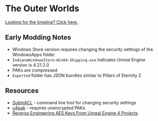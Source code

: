 <!-- TITLE: The Outer Worlds -->

# The Outer Worlds
[Looking for the timeline? Click here.](/the-outer-worlds/timeline)

## Early Modding Notes

* Windows Store version requires changing the security settings of the WindowsApps folder
* `IndianaWindowsStore-Win64-Shipping.exe` indicates Unreal Engine version is 4.21.2.0
* PAKs are compressed
* `Exported` folder has JSON bundles similar to Pillars of Eternity 2

## Resources

* [SubInACL](https://www.microsoft.com/en-us/download/details.aspx?id=23510) - command line tool for changing security settings
* [u4pak](https://github.com/panzi/u4pak) - requires unencrypted PAKs
* [Reverse Engineering AES Keys From Unreal Engine 4 Projects](https://blog.jamie.holdings/2019/03/23/reverse-engineering-aes-keys-from-unreal-engine-4-projects/)